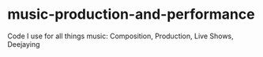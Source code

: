 # music-production-and-performance
Code I use for all things music:  Composition, Production, Live Shows, Deejaying
